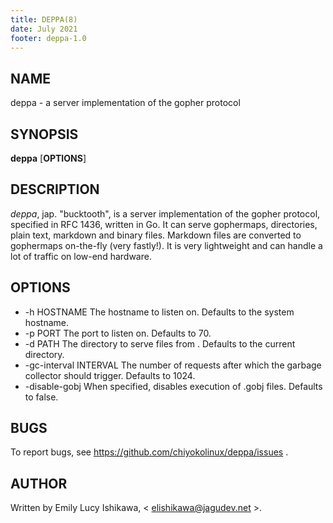 ```yaml
---
title: DEPPA(8)
date: July 2021
footer: deppa-1.0
---
```


NAME
----

deppa - a server implementation of the gopher protocol

SYNOPSIS
--------

**deppa** [**OPTIONS**]

DESCRIPTION
-----------

*deppa*, jap. "bucktooth", is a server implementation of the gopher protocol, specified in RFC 1436, written in Go. It can serve gophermaps, directories, plain text, markdown and binary files. Markdown files are converted to gophermaps on-the-fly (very fastly!). It is very lightweight and can handle a lot of traffic on low-end hardware.

OPTIONS
-------

* -h HOSTNAME
  The hostname to listen on. Defaults to the system hostname.
* -p PORT
  The port to listen on. Defaults to 70.
* -d PATH
  The directory to serve files from . Defaults to the current directory.
* -gc-interval INTERVAL
  The number of requests after which the garbage collector should trigger. Defaults to 1024.
* -disable-gobj
  When specified, disables execution of .gobj files. Defaults to false.

BUGS
----

To report bugs, see https://github.com/chiyokolinux/deppa/issues .

AUTHOR
------

Written by Emily Lucy Ishikawa, < elishikawa@jagudev.net >.

